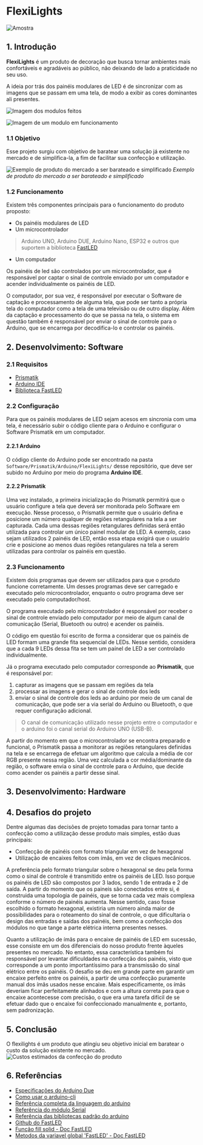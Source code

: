 # FlexiLights

![Amostra](./assets/amostra.jpeg)


## 1. Introdução
**FlexiLights** é um produto de decoração que busca tornar ambientes mais
confortáveis e agradáveis ao público, não deixando de lado a praticidade no
seu uso. 

A ideia por trás dos painéis modulares de LED é de sincronizar com as imagens
que se passam em uma tela, de modo a exibir as cores dominantes ali presentes.

![Imagem dos modulos feitos](./assets/modulos.jpeg)

![Imagem de um modulo em funcionamento](./assets/aceso.jpeg)


### 1.1 Objetivo
Esse projeto surgiu com objetivo de baratear uma solução já existente no
mercado e de simplifica-la, a fim de facilitar sua confecção e utilização.

![Exemplo de produto do mercado a ser barateado e simplificado](./assets/ExemploProdutoMercado.jpg)
*Exemplo de produto do mercado a ser barateado e simplificado*


### 1.2 Funcionamento
Existem três componentes principais para o funcionamento do produto proposto:
* Os painéis modulares de LED
* Um microcontrolador
> Arduino UNO, Arduino DUE, Arduino Nano, ESP32 e outros que suportem a
> biblioteca [FastLED](https://github.com/FastLED/FastLED)
* Um computador

Os painéis de led são controlados por um microcontrolador, que é responsável
por captar o sinal de controle enviado por um computador e acender
individualmente os painéis de LED. 

O computador, por sua vez, é responsável por executar o Software de captação e
processamento de alguma tela, que pode ser tanto a própria tela do computador
como a tela de uma televisão ou de outro display. Além da captação e
processamento do que se passa na tela, o sistema em questão também é
responsável por enviar o sinal de controle para o Arduino, que se encarrega
por decodifica-lo e controlar os painéis.


## 2. Desenvolvimento: Software

### 2.1 Requisitos
* [Prismatik](https://github.com/psieg/Lightpack)
* [Arduino IDE](https://www.arduino.cc/en/software) 
* [Biblioteca FastLED](https://github.com/FastLED/FastLED)

### 2.2 Configuração
Para que os painéis modulares de LED sejam acesos em sincronia com uma tela, é
necessário subir o código cliente para o Arduino e configurar o Software
Prismatik em um computador.

#### 2.2.1 Arduino
O código cliente do Arduino pode ser encontrado na pasta
`Software/Prismatik/Arduino/FlexiLights/` desse repositório, que deve ser
subido no Arduino por meio do programa **Arduino IDE**.

#### 2.2.2 Prismatik
Uma vez instalado, a primeira inicialização do Prismatik permitirá que o
usuário configure a tela que deverá ser monitorada pelo Software em execução.
Nesse processo, o Prismatik permite que o usuário defina e posicione um número
qualquer de regiões retangulares na tela a ser capturada. Cada uma dessas
regiões retangulares definidas será então utilizada para controlar um único
painel modular de LED. A exemplo, caso sejam utilizados 2 painéis de LED,
então essa etapa exigirá que o usuário crie e posicione ao menos duas regiões
retangulares na tela a serem utilizadas para controlar os painéis em questão.

### 2.3 Funcionamento
Existem dois programas que devem ser utilizados para que o produto funcione
corretamente. Um desses programas deve ser carregado e executado pelo
microcontrolador, enquanto o outro programa deve ser executado pelo
computador/host.

O programa executado pelo microcontrolador é responsável por receber o sinal
de controle enviado pelo computador por meio de algum canal de comunicação
(Serial, Bluetooth ou outro) e acender os painéis.

O código em questão foi escrito de forma a considerar que os painéis de LED
formam uma grande fita sequencial de LEDs. Nesse sentido, considera que a cada
9 LEDs dessa fita se tem um paínel de LED a ser controlado individualmente.

Já o programa executado pelo computador corresponde ao **Prismatik**, que é
responsável por:
1. capturar as imagens que se passam em regiões da tela
2. processar as imagens e gerar o sinal de controle dos leds
3. enviar o sinal de controle dos leds ao arduino por meio de um canal de
   comunicação, que pode ser a via serial do Arduino ou Bluetooth, o que
requer configuração adicional.
> O canal de comunicação utilizado nesse projeto entre o computador e o
> arduino foi o canal serial do Arduino UNO (USB-B).

A partir do momento em que o microcontrolador se encontra preparado e
funcional, o Prismatik passa a monitorar as regiões retangulares definidas
na tela e se encarrega de efetuar um algoritmo que calcula a média de cor
RGB presente nessa região. Uma vez calculada a cor média/dominante da região,
o software envia o sinal de controle para o Arduino, que decide como acender
os painéis a partir desse sinal.


## 3. Desenvolvimento: Hardware


## 4. Desafios do projeto
Dentre algumas das decisões de projeto tomadas para tornar tanto a confecção
como a utilização desse produto mais simples, estão duas principais:
* Confecção de painéis com formato triangular em vez de hexagonal 
* Utilização de encaixes feitos com ímãs, em vez de cliques mecânicos.

A preferência pelo formato triangular sobre o hexagonal se deu pela forma como
o sinal de controle é transmitido entre os painéis de LED. Isso porque os
painéis de LED são compostos por 3 lados, sendo 1 de entrada e 2 de saída. A
partir do momento que os paineis são conectados entre si, é construida uma
topologia de painéis, que se torna cada vez mais complexa conforme o número de
painéis aumenta. Nesse sentido, caso fosse escolhido o formato hexagonal,
existiria um número ainda maior de possibilidades para o roteamento do sinal
de controle, o que dificultaria o design das entradas e saídas dos painéis,
bem como a confecção dos módulos no que tange a parte elétrica interna
presentes nesses.

Quanto a utilização de ímãs para o encaixe de painéis de LED em sucessão, esse
consiste em um dos diferenciais do nosso produto frente àqueles presentes no
mercado. No entanto, essa característica também foi responsável por levantar
dificuldades na confecção dos painéis, visto que corresponde a um ponto
importantíssimo para a transmissão do sinal elétrico entre os painéis. O
desafio se deu em grande parte em garantir um encaixe perfeito entre os
painéis, a partir de uma confecção puramente manual dos ímãs usados nesse
encaixe. Mais especificamente, os ímãs deveriam ficar perfeitamente alinhados
e com a altura correta para que o encaixe acontecesse com precisão, o que era
uma tarefa difícil de se efetuar dado que o encaixe foi confeccionado
manualmente e, portanto, sem padronização.


## 5. Conclusão
O flexilights é um produto que atingiu seu objetivo inicial em baratear o
custo da solução existente no mercado.
![Custos estimados da confecção do produto](./assets/custos.png)


## 6. Referências
* [Especificações do Arduino Due](https://docs.arduino.cc/hardware/due/#features)
* [Como usar o arduino-cli](https://arduino.github.io/arduino-cli/0.34/getting-started/)
* [Referência completa da linguagem do arduino](https://www.arduino.cc/reference/en/)
* [Referência do módulo Serial](https://www.arduino.cc/reference/en/language/functions/communication/serial/)
* [Referência das bibliotecas padrão do arduino](https://www.arduino.cc/reference/en/libraries/)
* [Github do FastLED](https://github.com/FastLED/FastLED)
* [Função fill solid - Doc FastLED](https://fastled.io/docs/group___color_fills.html#gac0bcd5712f9f57a186f2c5f96911af1d)
* [Metodos da variavel global 'FastLED' - Doc FastLED](http://fastled.io/docs/class_c_fast_l_e_d.html)
